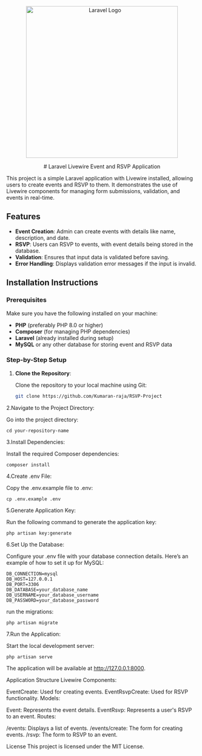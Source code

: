 <p align="center"><a href="https://laravel.com" target="_blank"><img src="https://raw.githubusercontent.com/laravel/art/master/logo-lockup/5%20SVG/2%20CMYK/1%20Full%20Color/laravel-logolockup-cmyk-red.svg" width="400" alt="Laravel Logo"></a></p>

<p align="center">
# Laravel Livewire Event and RSVP Application

This project is a simple Laravel application with Livewire installed, allowing users to create events and RSVP to them. It demonstrates the use of Livewire components for managing form submissions, validation, and events in real-time.

## Features
- **Event Creation**: Admin can create events with details like name, description, and date.
- **RSVP**: Users can RSVP to events, with event details being stored in the database.
- **Validation**: Ensures that input data is validated before saving.
- **Error Handling**: Displays validation error messages if the input is invalid.

## Installation Instructions

### Prerequisites

Make sure you have the following installed on your machine:
- **PHP** (preferably PHP 8.0 or higher)
- **Composer** (for managing PHP dependencies)
- **Laravel** (already installed during setup)
- **MySQL** or any other database for storing event and RSVP data

### Step-by-Step Setup

1. **Clone the Repository**:

   Clone the repository to your local machine using Git:

   ```bash
   git clone https://github.com/Kumaran-raja/RSVP-Project

2.Navigate to the Project Directory:

Go into the project directory:

    cd your-repository-name
3.Install Dependencies:

Install the required Composer dependencies:

    composer install
4.Create .env File:

Copy the .env.example file to .env:

    cp .env.example .env

5.Generate Application Key:

Run the following command to generate the application key:

    php artisan key:generate

6.Set Up the Database:

Configure your .env file with your database connection details. Here’s an example of how to set it up for MySQL:

    DB_CONNECTION=mysql
    DB_HOST=127.0.0.1
    DB_PORT=3306
    DB_DATABASE=your_database_name
    DB_USERNAME=your_database_username
    DB_PASSWORD=your_database_password

run the migrations:

    php artisan migrate

7.Run the Application:

Start the local development server:

    php artisan serve
The application will be available at http://127.0.0.1:8000.

Application Structure
Livewire Components:

EventCreate: Used for creating events.
EventRsvpCreate: Used for RSVP functionality.
Models:

Event: Represents the event details.
EventRsvp: Represents a user's RSVP to an event.
Routes:

/events: Displays a list of events.
/events/create: The form for creating events.
/rsvp: The form to RSVP to an event.

License
This project is licensed under the MIT License.

